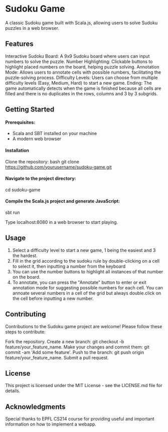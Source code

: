 # Sudoku Game

A classic Sudoku game built with Scala.js, allowing users to solve Sudoku puzzles in a web browser. 

## Features

Interactive Sudoku Board: A 9x9 Sudoku board where users can input numbers to solve the puzzle.
Number Highlighting: Clickable buttons to highlight placed numbers on the board, helping puzzle solving.
Annotation Mode: Allows users to annotate cells with possible numbers, facilitating the puzzle-solving process.
Difficulty Levels: Users can choose from multiple difficulty levels (Easy, Medium, Hard) to start a new game.
Ending: The game automatically detects when the game is finished because all cells are filled and there is no duplicates in the rows, columns and 3 by 3 subgrids.




## Getting Started

#### Prerequisites:
- Scala and SBT installed on your machine
- A modern web browser


#### Installation
Clone the repository:
bash
git clone https://github.com/yourusername/sudoku-game.git


#### Navigate to the project directory:
cd sudoku-game


#### Compile the Scala.js project and generate JavaScript:
sbt
run


Type localhost:8080 in a web browser to start playing.




## Usage

1. Select a difficulty level to start a new game, 1 being the easiest and 3 the hardest.
2. Fill in the grid according to the sudoku rule by double-clicking on a cell to select it, then inputting a number from the keyboard
3. You can use the number buttons to highlight all instances of that number on the board.
4. To annotate, you can press the "Annotate" button to enter or exit annotation mode for suggesting possible numbers for each cell. You can annoate several numbers in a cell of the grid but always double.click on the cell before inputting a new number.




## Contributing

Contributions to the Sudoku game project are welcome! Please follow these steps to contribute:

Fork the repository.
Create a new branch: git checkout -b feature/your_feature_name.
Make your changes and commit them: git commit -am 'Add some feature'.
Push to the branch: git push origin feature/your_feature_name.
Submit a pull request.




## License
This project is licensed under the MIT License - see the LICENSE.md file for details.



## Acknowledgments
Special thanks to EPFL CS214 course for providing useful and important information on how to implement a webapp.
